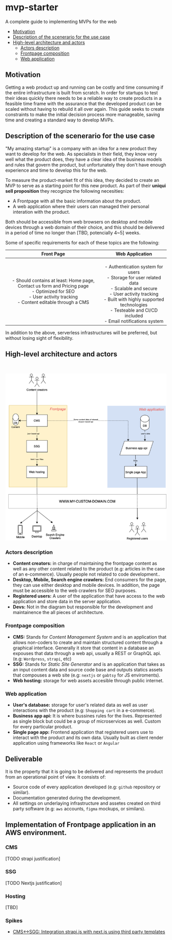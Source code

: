 # mvp-starter
A complete guide to implementing MVPs for the web

* [Motivation](#motivation)
* [Description of the scenerario for the use case](#description-of-the-scenerario-for-the-use-case)
* [High-level architecture and actors](#high-level-architecture-and-actors)
  * [Actors description](#actors-description)
  * [Frontpage composition](#frontpage-composition)
  * [Web application](#web-application)

## Motivation
Getting a web product up and running can be costly and time consuming if the entire infrastructure is built from scratch. In order for startups to test their ideas quickly there needs to be a reliable way to create products in a feasible time frame with the assurance that the developed product can be scaled without having to rebuild it all over again. This guide seeks to create constraints to make the initial decision process more manageable, saving time and creating a standard way to develop MVPs.


## Description of the scenerario for the use case
"My amazing startup" is a company with an idea for a new product they want to develop for the web. As specialists in their field, they know very well what the product does, they have a clear idea of the business models and rules that govern the product, but unfortunately they don't have enough experience and time to develop this for the web.

To measure the product-market fit of this idea, they decided to create an MVP to serve as a starting point for this new product. As part of their <strong>uniqui sell proposition</strong> they recognize the following necesities:

- A Frontpage with all the basic information about the product.
- A web application where their users can managed their personal interation with the product.

Both should be accessible from web browsers on desktop and mobile devices through a web domain of their choice, and this should be delivered in a period of time no longer than [TBD, potencially 4~5] weeks.

Some of specific requirements for each of these topics are the following:

|Front Page|Web Application|
|:------------------------------------------------------------------------------------------------------------------------------------------:|:---------------------------------------------------------------------------------------------------------------------------------------------------------------------------------------------------------------:|
| - Should contains at least: Home page, Contact us form and Pricing  page  <br>- Optimized for SEO  <br>- User activity tracking  <br>- Content editable through a CMS  | <br>- Authentication system for users  <br>- Storage for user related data  <br>- Scalable and secure  <br>- User activity tracking  <br>- Built with highly supported technologies  <br>- Testeable and CI/CD included  <br>- Email notifications system |

In addition to the above, serverless infrastructures will be preferred, but without losing sight of flexibility. 


## High-level architecture and actors
<br />
<p align="center">
  <img src="/assets/high-level-arch.png" alt="high level architecture diagram" />
</p>

### Actors description
  - <b>Content creators:</b> in charge of maintaining the frontpage content as well as any other content related to the product (e.g: articles in the case of an e-commerce). Usually people not related to code development..
  - <b>Desktop, Mobile, Search engine crawlers:</b> End consumers for the page, they can use either desktop and mobile devices. In addition, the page must be accessible to the web crawlers for SEO purposes.
  - <b>Registered users:</b> A user of the application that have access to the web application and store data in the server application.
  - <b>Devs:</b> Not in the diagram but responsible for the development and maintainence the all pieces of architecture.

### Frontpage composition
  - <b>CMS:</b> Stands for <i>Content Management System </i> and is an application that allows non-coders to create and maintain structured content through a graphical interface. Generally it store that content in a database an expouses that data through a web api, usually a REST or GraphQL api. (e.g: `Wordpress`, `strapi`, etc)
  - <b>SSG:</b> Stands for <i>Static Site Generator</i> and is an application that takes as an input content data and source code base and outputs statics assets that compouses a web site (e.g: `nextjs` or `gabtsy` for JS enviroments).
  - <b>Web hosting:</b> storage for web assets accesible through public internet.

### Web application 
  - <b>User's database:</b> storage for user's related data as well as user interactions with the product (e.g: `Shopping cart` in a e-commerce).
  - <b>Business app api:</b> It is where bussines rules for the lives. Represented as single block but could be a group of microservices as well. Custom for every particular product.
  - <b>Single page app:</b> Frontend application that registered users use to interact with the product and its own data. Usually built as client render application using frameworks like `React` or `Angular`


## Deliverable
It is the property that it is going to be delivered and represents the product from an operational point of view. It consists of: 
  - Source code of every application developed (e.g: `github` repository or similar).
  - Documentation generated during the development.
  - All settings on underlaying infrastructure and assetes created on third party software (e.g: `aws` accounts, `figma` mockups, or similars).

## Implementation of Frontpage application in an AWS environment.

### CMS
[TODO strapi justification]

### SSG
[TODO Nextjs justification]

### Hosting
[TBD]

### Spikes
- [CMS<->SGG: Integration strapi.js with next.js using third party templates](./spikes/CMS-SSG)